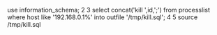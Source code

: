  use information_schema;
2 
3 select concat('kill ',id,';') from processlist where host like '192.168.0.1%' into outfile '/tmp/kill.sql';
4 
5 source /tmp/kill.sql